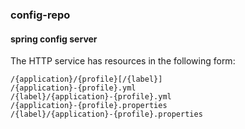 ### config-repo
#### spring config server

The HTTP service has resources in the following form:

`/{application}/{profile}[/{label}]`  
`/{application}-{profile}.yml`  
`/{label}/{application}-{profile}.yml`  
`/{application}-{profile}.properties`  
`/{label}/{application}-{profile}.properties`  
